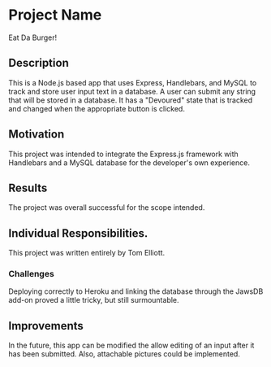 # Project Name
Eat Da Burger!

## Description
This is a Node.js based app that uses Express, Handlebars, and MySQL to track and store user input text in a database. A user can submit any string that will be stored in a database. It has a "Devoured" state that is tracked and changed when the appropriate button is clicked.

## Motivation
This project was intended to integrate the Express.js framework with Handlebars and a MySQL database for the developer's own experience.

## Results
The project was overall successful for the scope intended.

## Individual Responsibilities.
This project was written entirely by Tom Elliott.

### Challenges
Deploying correctly to Heroku and linking the database through the JawsDB add-on proved a little tricky, but still surmountable.

## Improvements
In the future, this app can be modified the allow editing of an input after it has been submitted. Also, attachable pictures could be implemented.
